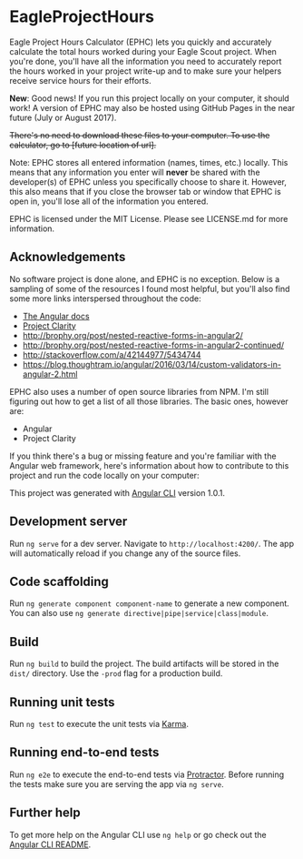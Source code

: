 # EagleProjectHours

Eagle Project Hours Calculator (EPHC) lets you quickly and accurately calculate the total hours worked during your Eagle Scout project.  When you're done, you'll have all the information you need to accurately report the hours worked in your project write-up and to make sure your helpers receive service hours for their efforts.

**New**: Good news!  If you run this project locally on your computer, it should work!  A version of EPHC may also be hosted using GitHub Pages in the near future (July or August 2017).

~~There's no need to download these files to your computer.  To use the calculator, go to [future location of url].~~

Note: EPHC stores all entered information (names, times, etc.) locally.  This means that any information you enter will **never** be shared with the developer(s) of EPHC unless you specifically choose to share it.  However, this also means that if you close the browser tab or window that EPHC is open in, you'll lose all of the information you entered.

EPHC is licensed under the MIT License.  Please see LICENSE.md for more information.

## Acknowledgements
No software project is done alone, and EPHC is no exception.  Below is a sampling of some of the resources I found most helpful, but you'll also find some more links interspersed throughout the code:
- [The Angular docs](https://angular.io/docs)
- [Project Clarity](https://vmware.github.io/clarity/)
- http://brophy.org/post/nested-reactive-forms-in-angular2/
- http://brophy.org/post/nested-reactive-forms-in-angular2-continued/
- http://stackoverflow.com/a/42144977/5434744
- https://blog.thoughtram.io/angular/2016/03/14/custom-validators-in-angular-2.html

EPHC also uses a number of open source libraries from NPM.  I'm still figuring out how to get a list of all those libraries.  The basic ones, however are:
 - Angular
 - Project Clarity

If you think there's a bug or missing feature and you're familiar with the Angular web framework, here's information about how to contribute to this project and run the code locally on your computer:

This project was generated with [Angular CLI](https://github.com/angular/angular-cli) version 1.0.1.

## Development server

Run `ng serve` for a dev server. Navigate to `http://localhost:4200/`. The app will automatically reload if you change any of the source files.

## Code scaffolding

Run `ng generate component component-name` to generate a new component. You can also use `ng generate directive|pipe|service|class|module`.

## Build

Run `ng build` to build the project. The build artifacts will be stored in the `dist/` directory. Use the `-prod` flag for a production build.

## Running unit tests

Run `ng test` to execute the unit tests via [Karma](https://karma-runner.github.io).

## Running end-to-end tests

Run `ng e2e` to execute the end-to-end tests via [Protractor](http://www.protractortest.org/).
Before running the tests make sure you are serving the app via `ng serve`.

## Further help

To get more help on the Angular CLI use `ng help` or go check out the [Angular CLI README](https://github.com/angular/angular-cli/blob/master/README.md).

